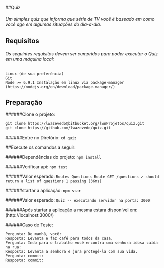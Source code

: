 ##Quiz
###### Um simples quiz que informa que série de TV você é baseado em como você age em algumas situações do dia-a-dia.

## Requisitos
###### Os seguintes requisitos devem ser cumpridos para poder executar o Quiz em uma máquina local:
```
Linux (de sua preferência)
Git
Node >= 6.9.1 Instalação em linux via package-manager (https://nodejs.org/en/download/package-manager/)
```

## Preparação

######Clone o projeto:
```
git clone https://lwazevedo@bitbucket.org/lwnProjetos/quiz.git
git clone https://github.com/lwazevedo/quiz.git
```

######Entre no Diretório: `cd quiz`

##Execute os comandos a seguir:

######Dependências do projeto: `npm install`

######Verificar api: `npm test`

######Valor esperado: `Routes Questions Route GET /questions ✓ should return a list of questions 1 passing (36ms)` 

######startar a aplicação: `npm star`

######Valor esperado: `Quiz -- executando servidor na porta: 3000`

######Após startar a aplicação a mesma estara disponível em: (http://localhost:3000/)




######Caso de Teste:
```
Pergunta: De manhã, você:
Resposta: Levanta e faz café para todos da casa.
Pergunta: Indo para o trabalho você encontra uma senhora idosa caída na rua:
Resposta: Levanta a senhora e jura protegê-la com sua vida.
Pergunta: commit:
Resposta: commit:
```
 


 
